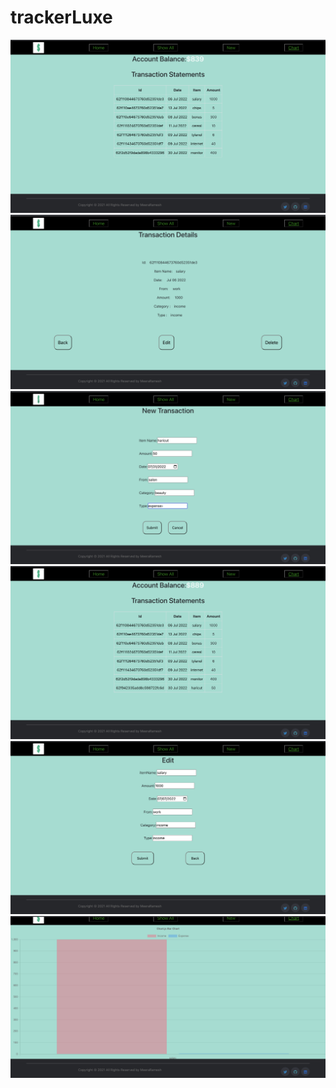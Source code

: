 # trackerLuxe

<img src="alltransactions.png" alt="pics of transactions"/>

<img src="transactiondetails.png" alt="pics of transactions"/>

<img src="newtransaction.png" alt="pics of transactions"/>


<img src="addedtrans.png" alt="pics of transactions"/>


<img src="edit.png" alt="pics of transactions"/>

<img src="charts.png" alt="pics of transactions"/>
